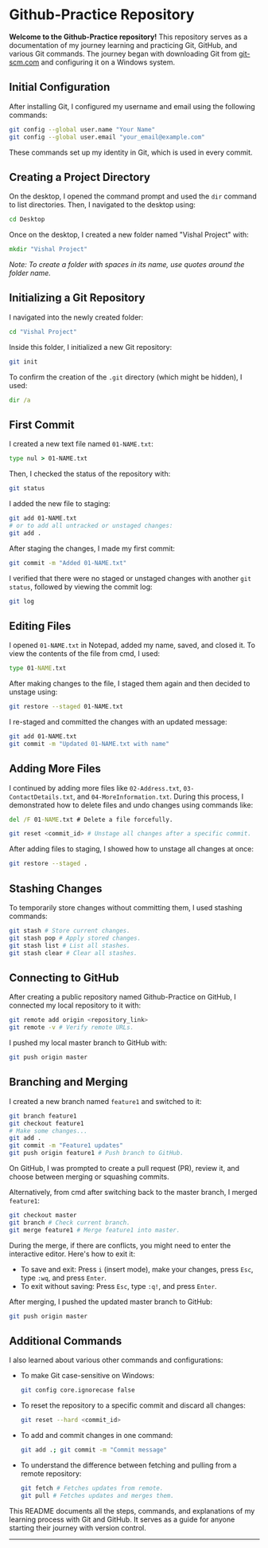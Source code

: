 # Github-Practice Repository

**Welcome to the Github-Practice repository!** This repository serves as a documentation of my journey learning and practicing Git, GitHub, and various Git commands. The journey began with downloading Git from [git-scm.com](https://git-scm.com) and configuring it on a Windows system.

## Initial Configuration

After installing Git, I configured my username and email using the following commands:

```bash
git config --global user.name "Your Name"
git config --global user.email "your_email@example.com"
```

These commands set up my identity in Git, which is used in every commit.

## Creating a Project Directory

On the desktop, I opened the command prompt and used the `dir` command to list directories. Then, I navigated to the desktop using:

```cmd
cd Desktop
```

Once on the desktop, I created a new folder named "Vishal Project" with:

```cmd
mkdir "Vishal Project"
```

*Note: To create a folder with spaces in its name, use quotes around the folder name.*

## Initializing a Git Repository

I navigated into the newly created folder:

```cmd
cd "Vishal Project"
```

Inside this folder, I initialized a new Git repository:

```bash
git init
```

To confirm the creation of the `.git` directory (which might be hidden), I used:

```cmd
dir /a
```

## First Commit

I created a new text file named `01-NAME.txt`:

```cmd
type nul > 01-NAME.txt
```

Then, I checked the status of the repository with:

```bash
git status
```

I added the new file to staging:

```bash
git add 01-NAME.txt
# or to add all untracked or unstaged changes:
git add .
```

After staging the changes, I made my first commit:

```bash
git commit -m "Added 01-NAME.txt"
```

I verified that there were no staged or unstaged changes with another `git status`, followed by viewing the commit log:

```bash
git log
```

## Editing Files

I opened `01-NAME.txt` in Notepad, added my name, saved, and closed it. To view the contents of the file from cmd, I used:

```cmd
type 01-NAME.txt
```

After making changes to the file, I staged them again and then decided to unstage using:

```bash
git restore --staged 01-NAME.txt
```

I re-staged and committed the changes with an updated message:

```bash
git add 01-NAME.txt
git commit -m "Updated 01-NAME.txt with name"
```

## Adding More Files

I continued by adding more files like `02-Address.txt`, `03-ContactDetails.txt`, and `04-MoreInformation.txt`. During this process, I demonstrated how to delete files and undo changes using commands like:

```cmd
del /F 01-NAME.txt # Delete a file forcefully.
```

```bash
git reset <commit_id> # Unstage all changes after a specific commit.
```

After adding files to staging, I showed how to unstage all changes at once:

```bash
git restore --staged .
```

## Stashing Changes

To temporarily store changes without committing them, I used stashing commands:

```bash
git stash # Store current changes.
git stash pop # Apply stored changes.
git stash list # List all stashes.
git stash clear # Clear all stashes.
```

## Connecting to GitHub

After creating a public repository named Github-Practice on GitHub, I connected my local repository to it with:

```bash
git remote add origin <repository_link>
git remote -v # Verify remote URLs.
```

I pushed my local master branch to GitHub with:

```bash
git push origin master
```

## Branching and Merging

I created a new branch named `feature1` and switched to it:

```bash
git branch feature1
git checkout feature1
# Make some changes...
git add .
git commit -m "Feature1 updates"
git push origin feature1 # Push branch to GitHub.
```

On GitHub, I was prompted to create a pull request (PR), review it, and choose between merging or squashing commits.

Alternatively, from cmd after switching back to the master branch, I merged `feature1`:

```bash
git checkout master
git branch # Check current branch.
git merge feature1 # Merge feature1 into master.
```

During the merge, if there are conflicts, you might need to enter the interactive editor. Here's how to exit it:

- To save and exit: Press `i` (insert mode), make your changes, press `Esc`, type `:wq`, and press `Enter`.
- To exit without saving: Press `Esc`, type `:q!`, and press `Enter`.

After merging, I pushed the updated master branch to GitHub:

```bash
git push origin master
```

## Additional Commands

I also learned about various other commands and configurations:

- To make Git case-sensitive on Windows:
  
  ```bash
  git config core.ignorecase false
  ```

- To reset the repository to a specific commit and discard all changes:
  
  ```bash
  git reset --hard <commit_id>
  ```

- To add and commit changes in one command:
  
  ```bash
  git add .; git commit -m "Commit message"
  ```

- To understand the difference between fetching and pulling from a remote repository:
  
  ```bash
  git fetch # Fetches updates from remote.
  git pull # Fetches updates and merges them.
  ```

This README documents all the steps, commands, and explanations of my learning process with Git and GitHub. It serves as a guide for anyone starting their journey with version control.

---
